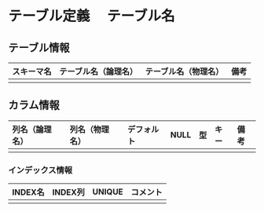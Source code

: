 # テーブル定義　 テーブル名

## テーブル情報
| スキーマ名 | テーブル名（論理名） | テーブル名（物理名） | 備考 |
|:---|:---|:---|:---|
| | | | |

## カラム情報
| 列名（論理名） | 列名（物理名） | デフォルト | NULL | 型 | キー | 備考 |
|:---|:---|:---|:---|:---|:---|:---|
| | | | | | | |


### インデックス情報
| INDEX名 | INDEX列 | UNIQUE | コメント | 
|:---|:---|:---|:---|
| | | | |